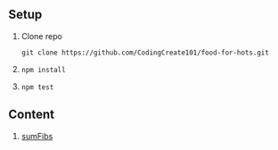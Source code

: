 ## Setup

1. Clone repo

   ```
   git clone https://github.com/CodingCreate101/food-for-hots.git
   ```

1. `npm install`
1. `npm test`

## Content

1. [sumFibs](https://github.com/CodingCreate101/food-for-hots/blob/main/sumFibs.js)
